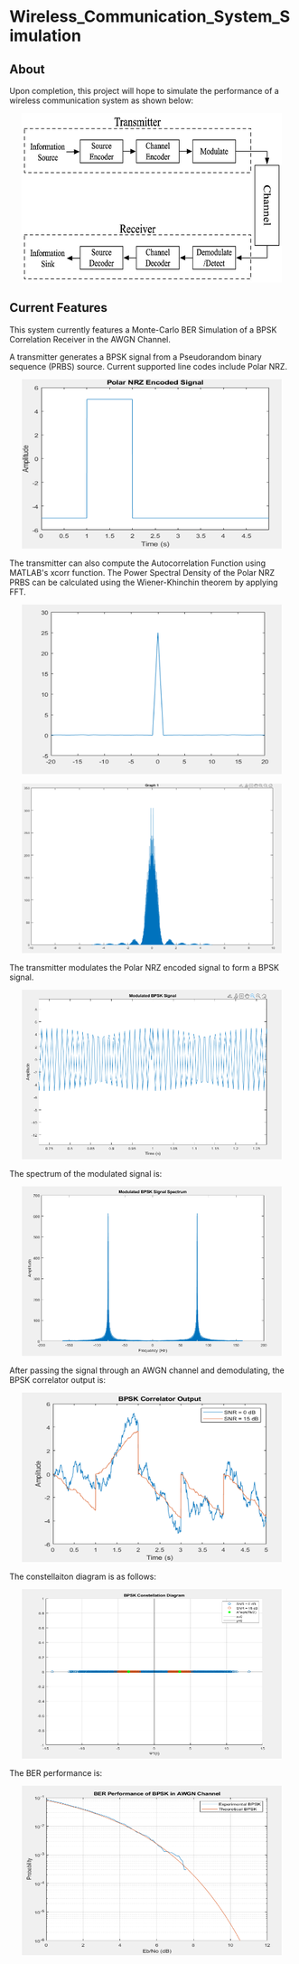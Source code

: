 # Wireless_Communication_System_Simulation

## About  

Upon completion, this project will hope to simulate the performance of a wireless communication system as shown below:

<p align="center">
  <img width="460" height="300" src="https://github.com/hesheen-GH/Wireless_Communication_System_Simulation/blob/master/pictures/block_diagram.jpg">
</p>


## Current Features

This system currently features a Monte-Carlo BER Simulation of a BPSK Correlation Receiver in the AWGN Channel. 

A transmitter generates a BPSK signal from a Pseudorandom binary sequence (PRBS) source. Current supported line codes include Polar NRZ. 

<p align="center">
  <img width="460" height="300" src="https://github.com/hesheen-GH/Wireless_Communication_System_Simulation/blob/master/pictures/polar.PNG">
</p>

The transmitter can also compute the Autocorrelation Function using MATLAB's xcorr function. The Power Spectral Density of the Polar NRZ PRBS can be calculated using the Wiener-Khinchin theorem by applying FFT. 

<p align="center">
  <img width="460" height="300" src="https://github.com/hesheen-GH/Wireless_Communication_System_Simulation/blob/master/pictures/ACF.PNG">
</p>

<p align="center">
  <img width="460" height="300" src="https://github.com/hesheen-GH/Wireless_Communication_System_Simulation/blob/master/pictures/psd.PNG">
</p>

The transmitter modulates the Polar NRZ encoded signal to form a BPSK signal. 

<p align="center">
  <img width="460" height="300" src="https://github.com/hesheen-GH/Wireless_Communication_System_Simulation/blob/master/pictures/modulated%20signal.PNG">
</p>

The spectrum of the modulated signal is:

<p align="center">
  <img width="460" height="300" src="https://github.com/hesheen-GH/Wireless_Communication_System_Simulation/blob/master/pictures/spectrum.PNG">
</p>

After passing the signal through an AWGN channel and demodulating, the BPSK correlator output is:

<p align="center">
  <img width="460" height="300" src="https://github.com/hesheen-GH/Wireless_Communication_System_Simulation/blob/master/pictures/correlatoroutput.PNG">
</p>

The constellaiton diagram is as follows:

<p align="center">
  <img width="460" height="300" src="https://github.com/hesheen-GH/Wireless_Communication_System_Simulation/blob/master/pictures/constellation.PNG">
</p>

The BER performance is:

<p align="center">
  <img width="460" height="300" src=https://github.com/hesheen-GH/Wireless_Communication_System_Simulation/blob/master/pictures/ber.PNG>
</p>

